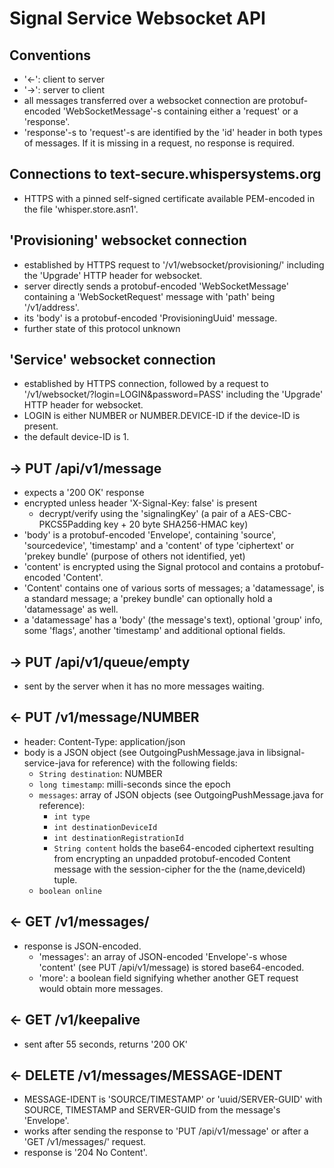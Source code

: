 Signal Service Websocket API
============================

Conventions
-----------
- '<-': client to server
- '->': server to client
- all messages transferred over a websocket connection are protobuf-encoded
  'WebSocketMessage'-s containing either a 'request' or a 'response'.
- 'response'-s to 'request'-s are identified by the 'id' header in both types
  of messages. If it is missing in a request, no response is required.

Connections to text-secure.whispersystems.org
---------------------------------------------
- HTTPS with a pinned self-signed certificate available PEM-encoded in the file
  'whisper.store.asn1'.

'Provisioning' websocket connection
-----------------------------------
- established by HTTPS request to '/v1/websocket/provisioning/' including the
  'Upgrade' HTTP header for websocket.
- server directly sends a protobuf-encoded 'WebSocketMessage' containing a
  'WebSocketRequest' message with 'path' being '/v1/address'.
- its 'body' is a protobuf-encoded 'ProvisioningUuid' message.
- further state of this protocol unknown

'Service' websocket connection
------------------------------
- established by HTTPS connection, followed by a request to
  '/v1/websocket/?login=LOGIN&password=PASS' including the 'Upgrade' HTTP
  header for websocket.
- LOGIN is either NUMBER or NUMBER.DEVICE-ID if the device-ID is present.
- the default device-ID is 1.

-> PUT /api/v1/message
----------------------
- expects a '200 OK' response
- encrypted unless header 'X-Signal-Key: false' is present
  - decrypt/verify using the 'signalingKey' (a pair of a AES-CBC-PKCS5Padding
    key + 20 byte SHA256-HMAC key)
- 'body' is a protobuf-encoded 'Envelope', containing 'source', 'sourcedevice',
  'timestamp' and a 'content' of type 'ciphertext' or 'prekey bundle'
  (purpose of others not identified, yet)
- 'content' is encrypted using the Signal protocol and contains a protobuf-
  encoded 'Content'.
- 'Content' contains one of various sorts of messages; a 'datamessage', is a
  standard message; a 'prekey bundle' can optionally hold a 'datamessage' as
  well.
- a 'datamessage' has a 'body' (the message's text), optional 'group' info,
  some 'flags', another 'timestamp' and additional optional fields.

-> PUT /api/v1/queue/empty
--------------------------
- sent by the server when it has no more messages waiting.

<- PUT /v1/message/NUMBER
-------------------------
- header: Content-Type: application/json
- body is a JSON object (see OutgoingPushMessage.java in libsignal-service-java
  for reference) with the following fields:
  - `String destination`: NUMBER
  - `long timestamp`: milli-seconds since the epoch
  - `messages`: array of JSON objects (see OutgoingPushMessage.java for
    reference):
    - `int type`
    - `int destinationDeviceId`
    - `int destinationRegistrationId`
    - `String content` holds the base64-encoded ciphertext resulting from
      encrypting an unpadded protobuf-encoded Content message with the
      session-cipher for the the (name,deviceId) tuple.
  - `boolean online`

<- GET /v1/messages/
--------------------
- response is JSON-encoded.
  - 'messages': an array of JSON-encoded 'Envelope'-s whose 'content' (see
    PUT /api/v1/message) is stored base64-encoded.
  - 'more': a boolean field signifying whether another GET request would
    obtain more messages.

<- GET /v1/keepalive
--------------------
- sent after 55 seconds, returns '200 OK'

<- DELETE /v1/messages/MESSAGE-IDENT
------------------------------------
- MESSAGE-IDENT is 'SOURCE/TIMESTAMP' or 'uuid/SERVER-GUID' with SOURCE,
  TIMESTAMP and SERVER-GUID from the message's 'Envelope'.
- works after sending the response to 'PUT /api/v1/message' or after a
  'GET /v1/messages/' request.
- response is '204 No Content'.
